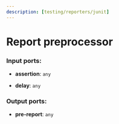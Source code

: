 ```yaml
---
description: [testing/reporters/junit]
---
```


# Report preprocessor

### Input ports:

* __assertion__: ` any `


* __delay__: ` any `

### Output ports:

* __pre-report__: ` any `

